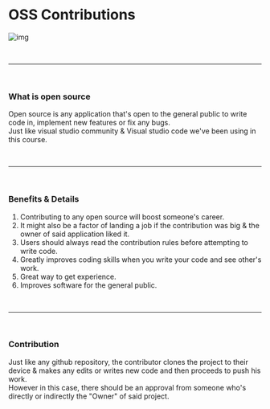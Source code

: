 # OSS Contributions

![img](https://miro.medium.com/max/800/0*YAFuXRKiL3BH1_92.jpg)

<br><hr><br>
### What is open source

Open source is any application that's open to the general public to write code in, implement new features or fix any bugs.  
Just like visual studio community & Visual studio code we've been using in this course.

<br><hr><br>
### Benefits & Details

1. Contributing to any open source will boost someone's career.
2. It might also be a factor of landing a job if the contribution was big & the owner of said application liked it.
3. Users should always read the contribution rules before attempting to write code.
4. Greatly improves coding skills when you write your code and see other's work.
5. Great way to get experience.
6. Improves software for the general public.



<br><hr><br>
### Contribution

Just like any github repository, the contributor clones the project to their device & makes any edits or writes new code and then proceeds to push his work.  
However in this case, there should be an approval from someone who's directly or indirectly the "Owner" of said project.
